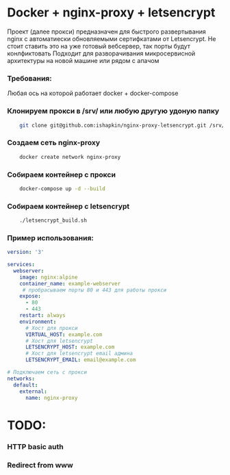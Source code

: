 # Docker + nginx-proxy + letsencrypt

Проект (далее прокси) предназначен для быстрого развертывания nginx с автоматиески обновляемыми сертифкатами от Letsencrypt.
Не стоит ставить это на уже готовый вебсервер, так порты будут конлфиктовать
Подходит для разворачивания микросервисной архитектуры на новой машине или рядом с апачом

### Требования:
Любая ось на которой работает docker + docker-compose

### Клонируем прокси в /srv/ или любую другую удоную папку
```bash
    git clone git@github.com:ishapkin/nginx-proxy-letsencrypt.git /srv/proxy
```

### Создаем сеть nginx-proxy
```bash
    docker create network nginx-proxy
```

### Собираем контейнер с прокси 
```bash
    docker-compose up -d --build
```

### Собираем контейнер с letsencrypt
```bash
    ./letsencrypt_build.sh
```

### Пример использования:
```yaml
version: '3'

services:
  webserver:
    image: nginx:alpine
    container_name: example-webserver
     # пробрасываем порты 80 и 443 для работы прокси
    expose:
      - 80
      - 443
    restart: always
    environment:
      # Хост для прокси
      VIRTUAL_HOST: example.com
      # Хост для letsencrypt
      LETSENCRYPT_HOST: example.com
      # Хост для letsencrypt email админа
      LETSENCRYPT_EMAIL: email@example.com

# Подключаем сеть с прокси
networks:
  default:
    external:
      name: nginx-proxy

```

# TODO:
### HTTP basic auth
### Redirect from www 